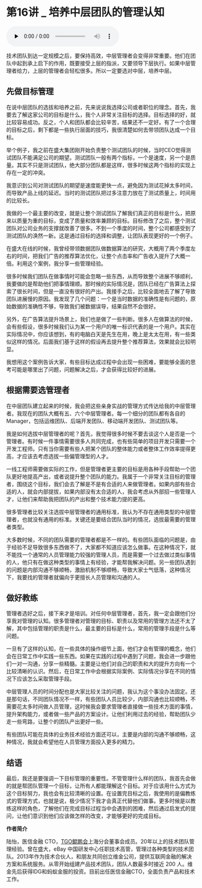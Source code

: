 # 第16讲 _ 培养中层团队的管理认知

<audio id="audio" title="第16讲 | 培养中层团队的管理认知" controls="" preload="none"><source id="mp3" src="https://static001.geekbang.org/resource/audio/c8/c5/c8f66decc6a3ae171bf7c468a6dd7dc5.mp3"></audio>

技术团队到达一定规模之后，要保持高效，中层管理者会变得非常重要。他们在团队中起到承上启下的作用，既要接受上层的指派，又要领导下层执行。如果中层管理者给力，上层的管理者会轻松很多。所以一定要选对中层，培养中层。

## 先做目标管理

在说中层团队的选拔和培养之前，先来说说我选择公司或者职位的理念。首先，我要去了解这家公司的目标是什么，我个人非常关注目标的选择。目标选择的好，就比较容易成功。反之，个人和团队都会比较辛苦，结果还不一定好。有了一个合理的目标之后，剩下都是一些执行层面的技巧，我很清楚如何去带领团队达成一个目标。

举个例子，我之前在盛大集团刚开始负责整个测试团队的时候，当时CEO觉得测试团队不能满足公司的期望。测试团队一般有两个指标，一个是速度，另一个是质量。其实不只是测试团队，绝大部分团队都是这样，很多时候这两个指标的实现上存在一定的冲突。

我意识到公司对测试团队的期望是速度能更快一点，避免因为测试花掉太多时间，而导致产品上线的延迟。当时的测试团队把过多注意力放在了测试质量上，时间用的比较长。

我做的一个最主要的改变，就是让整个测试团队了解我们真正的目标是什么，把原来以质量为重的目标，变成了质量和效率兼顾的目标。目标修改了之后，整个测试团队对公司业务的支撑就改善了很多。不到一个季度的时间，整个公司都感受到了测试团队的涣然一新。这是通过目标的选择和调整，让团队表现更好的一个例子。

在盛大在线的时候，我曾经带领数据团队做数据算法的研究，大概用了两个季度左右的时间，把我们广告的推荐算法优化，让整个点击率和广告收入提升了大概一倍。利用这个案例，我分享一些管理经验。

很多时候我们团队在做事情时可能会忽略一些东西，从而导致整个进展不够顺利，我要做的是帮助他们把事情理顺。那时候的实际情况是，团队已经在广告算法上探索了很长时间，但是一直没有很好的产出。我接手之后，比较全面地去了解了导致团队进展慢的原因。我发现了几个问题：一个是当时数据的准确性是有问题的，原始数据的准确性不够，导致我们被数据误导，结果自然不会很好。

另外，在广告算法提升场景上，我们也是做了一些判断。很多人在做算法的时候，会有些假设，很多时候我们认为某一个用户的唯一标识代表的是一个用户。其实在实际情况中，你应该想到，有的电脑白天是先生在用，晚上是太太在用，有一些类似这样的情况。后面我们基于这样的假设再去提升整个推荐算法，效果就会比较明显。

我想用这个案例告诉大家，有些目标达成过程中会出现一些困难，要能够全面的思考可能是哪里出了问题，问题解决之后，才会获得比较好的进展。

## 根据需要选管理者

在中层团队建立起来的时候，我会把这些亲身实战的管理方式传达给我的中层管理者。我现在的团队大概有五、六个中层管理者。每一个细分的团队都有各自的Manager，包括运维团队、后端开发团队、移动端开发团队、测试团队等。

我是如何选拔中层管理者的呢？首先，我觉得很多时候不要去谈这个人是否是一个管理者。有时候一件事情需要很多人共同完成，也有些简单的项目开发只需要一个开发工程师。只有当你需要有些人把某个团队的整体能力或者整体工作效率提得更高，才应该去考虑选拔一些偏管理型的人才。

一线工程师需要做实际的工作，但是管理者更主要的目标是用各种手段帮助一个团队更好地提高产出，或者说提升整个团队的能力。我属于一个非常关注目标的管理者，围绕这个目标，我们会去了解是不是有合适的人来做管理者。如果内部有些合适的人，就会内部提拔，如果内部没有太合适的人，我会考虑从外部招一些管理人才，让他们来帮助我把团队的产出和整个技术能力提的更高。

很多管理者比较关注选拔中层管理者的通用标准，我认为不存在通用类型的中层管理者，也就没有通用的标准。关键还是要结合团队当时的情况，选拔最需要的管理者类型。

大多数时候，不同的团队需要的管理者都是不一样的。有些团队面临的问题是，由于经验不足导致很多东西做不了，大家都不知道应该怎么做事。在这种情况下，就不能找一个通常的人员管理能力较强的管理人员，而是需要一个过去做过类似事情的人，他只有在做这种类型的事情上有经验，才能帮我解决问题。另一些团队遇到的问题是内部沟通不够顺畅，激励机制不够顺畅，导致大家士气低落，这种情况下，我要找的管理者就偏向于更擅长人员管理和沟通的人。

## 做好教练

管理者选好之后，接下来才是培训。对任何中层管理者，首先，我一定会跟他们分享我对管理的认知。很多管理者对管理的目标、职责以及常用的管理方法还不太了解，其中包括管理的职责是什么，最主要的目标是什么，常用的管理手段是什么等问题。

一旦有了这样的认知，在一些具体的操作细节上面，他们才会有管理的概念，他们会在日常工作中实践一些东西。如果在实践的过程中遇到了问题，我会进一步跟他们一对一沟通，分享一些精髓。主要是让他们对自己的职责和大的提升方向有一个比较清晰的认识。然后，在日常工作中会根据实际案例、实际情况分享在不同的情况下应该怎么采取管理手段。

中层管理人员的时间分配也是大家比较关注的问题，我认为这个事没办法固定。还是那句话，不同团队情况不一样，有些团队人员比较少，内部沟通也比较顺畅，不需要花太多时间做人员管理，这时候我会要求管理者直接做一些技术方面的事情，提升架构能力，或者做一些产品的方案设计。让他们利用过去的经验，帮助团队少走一些弯路，让整个的团队产出更好一些。

有些团队可能在具体的业务技术经验方面还可以，主要是内部的沟通不够顺畅，这种情况，我就会希望他在人员管理方面投入更多的精力。

## 结语

最后，我还是要强调一下目标管理的重要性。不管管理什么样的团队，我首先会做的就是帮团队管理一个目标，让所有人都能理解这个目标。对于应该用什么方式为这个目标努力，我也会有比较清晰的设置。在设置完目标之后，我使用的是偏教练式的管理方式，也就是说，极少情况下我才会真正代替他们做事。更多时候是以教练这样的角色，了解他们在完成目标过程当中会遇到的困难，然后通过启发式的提问，让他们意识到他们应该做怎样的改变，才能够更好的完成目标。

****作者简介****

陆怡，医信金融 CTO，[TGO鲲鹏会](http://tgo.geekbang.org)上海分会董事会成员。20年以上的技术团队管理经验。曾在盛大，eBay 中国研发中心任职技术高管，管理过各种类型的技术团队。2013年作为技术合伙人，和朋友共同创立维金公司，提供互联网金融的解决方案和系统服务。从零开始组建产品技术团队，团队人数最多时接近 200 人。维金先后获得IDG和蚂蚁金服的投资。目前出任医信金融CTO，全面负责产品和技术工作。



